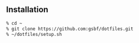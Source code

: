 Installation
------------

```sh
% cd ~
% git clone https://github.com:gsbf/dotfiles.git
% ~/dotfiles/setup.sh
```
